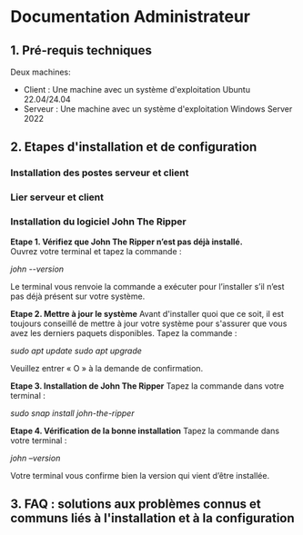 # Documentation Administrateur

## 1. Pré-requis techniques
Deux machines:
- Client : Une machine avec un système d'exploitation Ubuntu 22.04/24.04
- Serveur : Une machine avec un système d'exploitation Windows Server 2022 

## 2. Etapes d'installation et de configuration 

### Installation des postes serveur et client

### Lier serveur et client 

### Installation du logiciel John The Ripper

**Etape 1. Vérifiez que John The Ripper n’est pas déjà installé.**  
   Ouvrez votre terminal et tapez la commande :

   *john --version*

   Le terminal vous renvoie la commande a exécuter pour l’installer s’il n’est pas déjà présent sur votre système.

**Etape 2. Mettre à jour le système**
   Avant d'installer quoi que ce soit, il est toujours conseillé de mettre à jour votre système pour s'assurer que vous avez les derniers paquets disponibles. Tapez la commande : 
   
  *sudo apt update*
  *sudo apt upgrade*
  
Veuillez entrer « O » à la demande de confirmation.

**Etape 3. Installation de John The Ripper**
Tapez la commande dans votre terminal : 

*sudo snap install john-the-ripper*

**Etape 4. Vérification de la bonne installation**
Tapez la commande dans votre terminal :

*john –version*

Votre terminal vous confirme bien la version qui vient d’être installée.

## 3. FAQ : solutions aux problèmes connus et communs liés à l'installation et à la configuration
